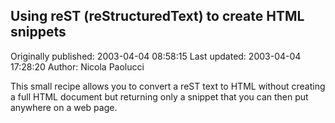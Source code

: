 ## Using reST (reStructuredText) to create HTML snippets 
Originally published: 2003-04-04 08:58:15 
Last updated: 2003-04-04 17:28:20 
Author: Nicola Paolucci 
 
This small recipe allows you to convert a reST text to HTML without creating a full HTML document but returning only a snippet that you can then put anywhere on a web page.